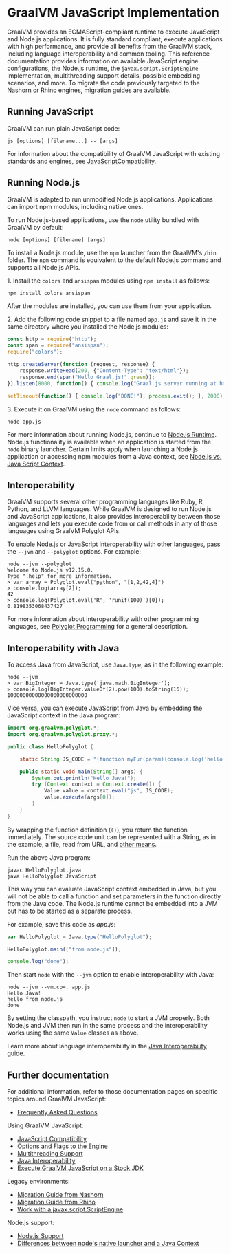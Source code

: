 # GraalVM JavaScript Implementation

GraalVM provides an ECMAScript-compliant runtime to execute JavaScript and Node.js applications.
It is fully standard compliant, execute applications with high performance, and provide all benefits from the GraalVM stack, including language interoperability and common tooling.
This reference documentation provides information on available JavaScript engine configurations, the Node.js runtime, the `javax.script.ScriptEngine` implementation, multithreading support details, possible embedding scenarios, and more.
To migrate the code previously targeted to the Nashorn or Rhino engines, migration guides are available.

## Running JavaScript

GraalVM can run plain JavaScript code:
```shell
js [options] [filename...] -- [args]
```

For information about the compatibility of GraalVM JavaScript with existing standards and engines, see [JavaScriptCompatibility](JavaScriptCompatibility.md).

## Running Node.js
GraalVM is adapted to run unmodified Node.js applications. Applications can
import npm modules, including native ones.

To run Node.js-based applications, use the `node` utility bundled with GraalVM by default:
```shell
node [options] [filename] [args]
```

To install a Node.js module, use the `npm` launcher from the GraalVM's `/bin` folder. The `npm` command is equivalent to the default Node.js command and supports all Node.js APIs.

1&#46; Install the `colors` and `ansispan` modules using `npm install` as
follows:
```shell
npm install colors ansispan
```
After the modules are installed, you can use them from your application.

2&#46; Add the following code snippet to a file named `app.js` and save it in the same directory where you installed the Node.js modules:
```js
const http = require("http");
const span = require("ansispan");
require("colors");

http.createServer(function (request, response) {
    response.writeHead(200, {"Content-Type": "text/html"});
    response.end(span("Hello Graal.js!".green));
}).listen(8000, function() { console.log("Graal.js server running at http://127.0.0.1:8000/".red); });

setTimeout(function() { console.log("DONE!"); process.exit(); }, 2000);
```

3&#46; Execute it on GraalVM using the `node` command as follows:
```shell
node app.js
```
For more information about running Node.js, continue to [Node.js Runtime](NodeJS.md).
Node.js functionality is available when an application is started from the `node` binary launcher.
Certain limits apply when launching a Node.js application or accessing npm modules from a Java context, see [Node.js vs. Java Script Context](NodeJSVSJavaScriptContext.md).

## Interoperability

GraalVM supports several other programming languages like Ruby, R, Python, and
LLVM languages. While GraalVM is designed to run Node.js and JavaScript applications, it
also provides interoperability between those languages and lets you execute
code from or call methods in any of those languages using GraalVM Polyglot APIs.

To enable Node.js or JavaScript interoperability with other languages, pass the
`--jvm` and `--polyglot` options. For example:
```shell
node --jvm --polyglot
Welcome to Node.js v12.15.0.
Type ".help" for more information.
> var array = Polyglot.eval("python", "[1,2,42,4]")
> console.log(array[2]);
42
> console.log(Polyglot.eval('R', 'runif(100)')[0]);
0.8198353068437427
```

For more information about interoperability with other programming
languages, see [Polyglot Programming](https://www.graalvm.org/docs/reference-manual/polyglot-programming/) for a general description.

## Interoperability with Java

To access Java from JavaScript, use `Java.type`, as in the following example:
```shell
node --jvm
> var BigInteger = Java.type('java.math.BigInteger');
> console.log(BigInteger.valueOf(2).pow(100).toString(16));
10000000000000000000000000
```

Vice versa, you can execute JavaScript from Java by embedding the JavaScript context in the Java program:
```java
import org.graalvm.polyglot.*;
import org.graalvm.polyglot.proxy.*;

public class HelloPolyglot {

    static String JS_CODE = "(function myFun(param){console.log('hello '+param);})";

    public static void main(String[] args) {
        System.out.println("Hello Java!");
        try (Context context = Context.create()) {
            Value value = context.eval("js", JS_CODE);
            value.execute(args[0]);
        }
    }
}
```
By wrapping the function definition (`()`), you return the function immediately.
The source code unit can be represented with a String, as in the example, a file, read from URL, and [other means](https://www.graalvm.org/sdk/javadoc/org/graalvm/polyglot/Source.html).

Run the above Java program:
```shell
javac HelloPolyglot.java
java HelloPolyglot JavaScript
```
This way you can evaluate JavaScript context embedded in Java, but you will not be able to
call a function and set parameters in the function directly from the Java code.
The Node.js runtime cannot be embedded into a JVM but has to be started as a separate process.

For example, save this code as _app.js_:
```js
var HelloPolyglot = Java.type("HelloPolyglot");

HelloPolyglot.main(["from node.js"]);

console.log("done");
```
Then start `node` with the `--jvm` option to enable interoperability with Java:
```shell
node --jvm --vm.cp=. app.js
Hello Java!
hello from node.js
done
```
By setting the classpath, you instruct `node` to start a JVM properly. Both Node.js and JVM then run in the same process and the interoperability works using the same `Value` classes as above.

Learn more about language interoperability in the [Java Interoperability](JavaInteroperability.md) guide.

## Further documentation

For additional information, refer to those documentation pages on specific topics around GraalVM JavaScript:

* [Frequently Asked Questions](FAQ.md)

Using GraalVM JavaScript:
* [JavaScript Compatibility](JavaScriptCompatibility.md)
* [Options and Flags to the Engine](Options.md)
* [Multithreading Support](Multithreading.md)
* [Java Interoperability](JavaInteroperability.md)
* [Execute GraalVM JavaScript on a Stock JDK](RunOnJDK.md)

Legacy environments:
* [Migration Guide from Nashorn](NashornMigrationGuide.md)
* [Migration Guide from Rhino](RhinoMigrationGuide.md)
* [Work with a javax.script.ScriptEngine](ScriptEngine.md)

Node.js support:
* [Node.js Support](NodeJS.md)
* [Differences between node's native launcher and a Java Context](NodeJSVSJavaScriptContext.md)
